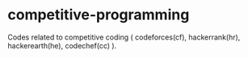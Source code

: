 # competitive-programming
Codes related to competitive coding ( codeforces(cf), hackerrank(hr), hackerearth(he), codechef(cc) ).
